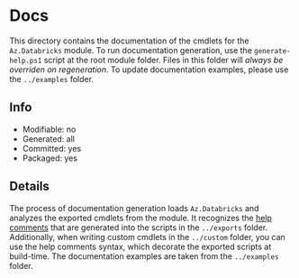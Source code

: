 # Docs
This directory contains the documentation of the cmdlets for the `Az.Databricks` module. To run documentation generation, use the `generate-help.ps1` script at the root module folder. Files in this folder will *always be overriden on regeneration*. To update documentation examples, please use the `../examples` folder.

## Info
- Modifiable: no
- Generated: all
- Committed: yes
- Packaged: yes

## Details
The process of documentation generation loads `Az.Databricks` and analyzes the exported cmdlets from the module. It recognizes the [help comments](https://docs.microsoft.com/en-us/powershell/module/microsoft.powershell.core/about/about_comment_based_help) that are generated into the scripts in the `../exports` folder. Additionally, when writing custom cmdlets in the `../custom` folder, you can use the help comments syntax, which decorate the exported scripts at build-time. The documentation examples are taken from the `../examples` folder.